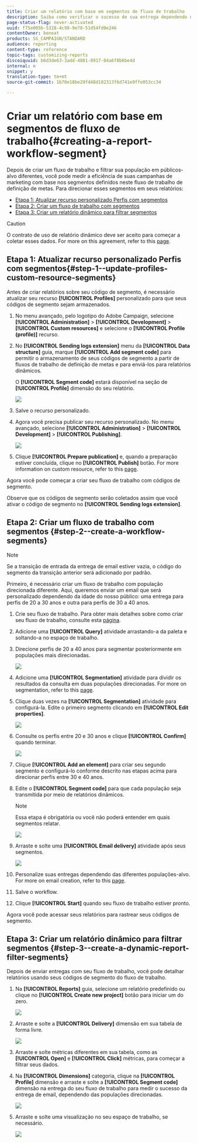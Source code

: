 ```yaml
---
title: Criar um relatório com base em segmentos de fluxo de trabalho
description: Saiba como verificar o sucesso de sua entrega dependendo dos segmentos dos fluxos de trabalho em seus relatórios.
page-status-flag: never-activated
uuid: f75e005b-5328-4c98-9e78-51d54fd0e246
contentOwner: beneat
products: SG_CAMPAIGN/STANDARD
audience: reporting
content-type: reference
topic-tags: customizing-reports
discoiquuid: b6d3de63-3add-4881-8917-04a6f8b6be4d
internal: n
snippet: y
translation-type: tm+mt
source-git-commit: 1b70e18be29fd48d102313f6d741e9ffe053cc34

---
```



# Criar um relatório com base em segmentos de fluxo de trabalho{#creating-a-report-workflow-segment}

Depois de criar um fluxo de trabalho e filtrar sua população em públicos-alvo diferentes, você pode medir a eficiência de suas campanhas de marketing com base nos segmentos definidos neste fluxo de trabalho de definição de metas.
Para direcionar esses segmentos em seus relatórios:

* [Etapa 1: Atualizar recurso personalizado Perfis com segmentos](#step-1--update-profiles-custom-resource-segments)
* [Etapa 2: Criar um fluxo de trabalho com segmentos](#step-2--create-a-workflow-segments)
* [Etapa 3: Criar um relatório dinâmico para filtrar segmentos](#step-3--create-a-dynamic-report-filter-segments)

>[!CAUTION]
>O contrato de uso de relatório dinâmico deve ser aceito para começar a coletar esses dados.
>For more on this agreement, refer to this [page](../../reporting/using/about-dynamic-reports.md#dynamic-reporting-usage-agreement).

## Etapa 1: Atualizar recurso personalizado Perfis com segmentos{#step-1--update-profiles-custom-resource-segments}

Antes de criar relatórios sobre seu código de segmento, é necessário atualizar seu recurso **[!UICONTROL Profiles]** personalizado para que seus códigos de segmento sejam armazenados.

1. No menu avançado, pelo logotipo do Adobe Campaign, selecione **[!UICONTROL Administration]** &gt; **[!UICONTROL Development]** &gt; **[!UICONTROL Custom resources]** e selecione o **[!UICONTROL Profile (profile)]** recurso.
1. No **[!UICONTROL Sending logs extension]** menu da **[!UICONTROL Data structure]** guia, marque **[!UICONTROL Add segment code]** para permitir o armazenamento de seus códigos de segmento a partir de fluxos de trabalho de definição de metas e para enviá-los para relatórios dinâmicos.

   O **[!UICONTROL Segment code]** estará disponível na seção de **[!UICONTROL Profile]** dimensão do seu relatório.

   ![](assets/report_segment_4.png)

1. Salve o recurso personalizado.

1. Agora você precisa publicar seu recurso personalizado.
No menu avançado, selecione **[!UICONTROL Administration]** &gt; **[!UICONTROL Development]** &gt; **[!UICONTROL Publishing]**.

   ![](assets/custom_profile_7.png)

1. Clique **[!UICONTROL Prepare publication]** e, quando a preparação estiver concluída, clique no **[!UICONTROL Publish]** botão. For more information on custom resource, refer to this [page](../../developing/using/updating-the-database-structure.md).

Agora você pode começar a criar seu fluxo de trabalho com códigos de segmento.

Observe que os códigos de segmento serão coletados assim que você ativar o código de segmento no **[!UICONTROL Sending logs extension]**.

## Etapa 2: Criar um fluxo de trabalho com segmentos {#step-2--create-a-workflow-segments}

>[!NOTE]
>Se a transição de entrada da entrega de email estiver vazia, o código do segmento da transição anterior será adicionado por padrão.

Primeiro, é necessário criar um fluxo de trabalho com população direcionada diferente. Aqui, queremos enviar um email que será personalizado dependendo da idade do nosso público: uma entrega para perfis de 20 a 30 anos e outra para perfis de 30 a 40 anos.

1. Crie seu fluxo de trabalho. Para obter mais detalhes sobre como criar seu fluxo de trabalho, consulte esta [página](../../automating/using/building-a-workflow.md).

1. Adicione uma **[!UICONTROL Query]** atividade arrastando-a da paleta e soltando-a no espaço de trabalho.

1. Direcione perfis de 20 a 40 anos para segmentar posteriormente em populações mais direcionadas.

   ![](assets/report_segment_1.png)

1. Adicione uma **[!UICONTROL Segmentation]** atividade para dividir os resultados da consulta em duas populações direcionadas. For more on segmentation, refer to this [page](../../automating/using/targeting-data.md#segmenting-data).

1. Clique duas vezes na **[!UICONTROL Segmentation]** atividade para configurá-la. Edite o primeiro segmento clicando em **[!UICONTROL Edit properties]**.

   ![](assets/report_segment_7.png)

1. Consulte os perfis entre 20 e 30 anos e clique **[!UICONTROL Confirm]** quando terminar.

   ![](assets/report_segment_8.png)

1. Clique **[!UICONTROL Add an element]** para criar seu segundo segmento e configurá-lo conforme descrito nas etapas acima para direcionar perfis entre 30 e 40 anos.

1. Edite o **[!UICONTROL Segment code]** para que cada população seja transmitida por meio de relatórios dinâmicos.

   >[!NOTE]
   >Essa etapa é obrigatória ou você não poderá entender em quais segmentos relatar.

   ![](assets/report_segment_9.png)

1. Arraste e solte uma **[!UICONTROL Email delivery]** atividade após seus segmentos.

   ![](assets/report_segment_3.png)

1. Personalize suas entregas dependendo das diferentes populações-alvo. For more on email creation, refer to this [page](../../designing/using/designing-content-in-adobe-campaign.md).

1. Salve o workflow.

1. Clique **[!UICONTROL Start]** quando seu fluxo de trabalho estiver pronto.

Agora você pode acessar seus relatórios para rastrear seus códigos de segmento.

## Etapa 3: Criar um relatório dinâmico para filtrar segmentos {#step-3--create-a-dynamic-report-filter-segments}

Depois de enviar entregas com seu fluxo de trabalho, você pode detalhar relatórios usando seus códigos de segmento do fluxo de trabalho.

1. Na **[!UICONTROL Reports]** guia, selecione um relatório predefinido ou clique no **[!UICONTROL Create new project]** botão para iniciar um do zero.

   ![](assets/custom_profile_18.png)
1. Arraste e solte a **[!UICONTROL Delivery]** dimensão em sua tabela de forma livre.

   ![](assets/report_segment_5.png)

1. Arraste e solte métricas diferentes em sua tabela, como as **[!UICONTROL Open]** e **[!UICONTROL Click]** métricas, para começar a filtrar seus dados.
1. Na **[!UICONTROL Dimensions]** categoria, clique na **[!UICONTROL Profile]** dimensão e arraste e solte a **[!UICONTROL Segment code]** dimensão na entrega do seu fluxo de trabalho para medir o sucesso da entrega de email, dependendo das populações direcionadas.

   ![](assets/report_segment_6.png)

1. Arraste e solte uma visualização no seu espaço de trabalho, se necessário.

   ![](assets/report_segment_10.png)
